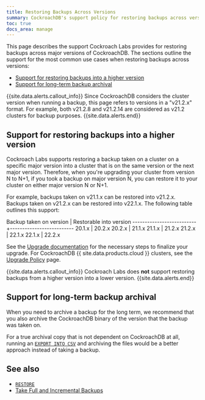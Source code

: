 ```yaml
---
title: Restoring Backups Across Versions
summary: CockroachDB's support policy for restoring backups across versions.
toc: true
docs_area: manage
---
```


This page describes the support Cockroach Labs provides for restoring backups across major versions of CockroachDB. The sections outline the support for the most common use cases when restoring backups across versions:

- [Support for restoring backups into a higher version](#support-for-restoring-backups-into-a-higher-version)
- [Support for long-term backup archival](#support-for-long-term-backup-archival)

{{site.data.alerts.callout_info}}
Since CockroachDB considers the cluster version when running a backup, this page refers to versions in a "v21.2.x" format. For example, both v21.2.8 and v21.2.14 are considered as v21.2 clusters for backup purposes.
{{site.data.alerts.end}}

## Support for restoring backups into a higher version

Cockroach Labs supports restoring a backup taken on a cluster on a specific major version into a cluster that is on the same version or the next major version. Therefore, when you're upgrading your cluster from version N to N+1, if you took a backup on major version N, you can restore it to your cluster on either major version N or N+1.

For example, backups taken on v21.1.x can be restored into v21.2.x. Backups taken on v21.2.x can be restored into v22.1.x. The following table outlines this support:

Backup taken on version   | Restorable into version
--------------------------+--------------------------
20.1.x                    | 20.2.x
20.2.x                    | 21.1.x
21.1.x                    | 21.2.x
21.2.x                    | 22.1.x
22.1.x                    | 22.2.x

See the [Upgrade documentation](../{{site.versions["stable"]}}/upgrade-cockroach-version.html) for the necessary steps to finalize your upgrade. For CockroachDB {{ site.data.products.cloud }} clusters, see the [Upgrade Policy](../cockroachcloud/upgrade-policy.html) page.

{{site.data.alerts.callout_info}}
Cockroach Labs does **not** support restoring backups from a higher version into a lower version. 
{{site.data.alerts.end}}

## Support for long-term backup archival

When you need to archive a backup for the long term, we recommend that you also archive the CockroachDB binary of the version that the backup was taken on.

For a true archival copy that is not dependent on CockroachDB at all, running an [`EXPORT INTO CSV`](export.html) and archiving the files would be a better approach instead of taking a backup.

## See also

- [`RESTORE`](restore.html)
- [Take Full and Incremental Backups](take-full-and-incremental-backups.html)